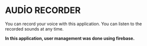 # AUDİO RECORDER

You can record your voice with this application. You can listen to the recorded sounds at any time.



**In this application, user management was done using firebase.**
